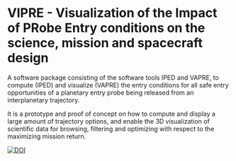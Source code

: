# VIPRE - Visualization of the Impact of PRobe Entry conditions on the science, mission and spacecraft design

A software package consisting of the software tools IPED and VAPRE, to compute (IPED) and visualize (VAPRE) the entry conditions for all safe entry opportunities of a planetary entry probe being released from an interplanetary trajectory. 

It is a prototype and proof of concept on how to compute and display a large amount of trajectory options, and enable the 3D visualization of scientific data for browsing, filtering and optimizing with respect to the maximizing mission return. 

[![DOI](https://zenodo.org/badge/417639456.svg)](https://zenodo.org/badge/latestdoi/417639456)

